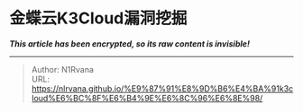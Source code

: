 # 金蝶云K3Cloud漏洞挖掘

_**This article has been encrypted, so its raw content is invisible!**_

---

> Author: N1Rvana  
> URL: https://nlrvana.github.io/%E9%87%91%E8%9D%B6%E4%BA%91k3cloud%E6%BC%8F%E6%B4%9E%E6%8C%96%E6%8E%98/  


